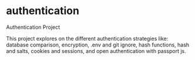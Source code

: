 # authentication
Authentication Project

This project explores on the different authentication strategies like:
database comparison, encryption, .env and git ignore, hash functions, hash and salts, cookies and sessions, and open authentication with passport js.

